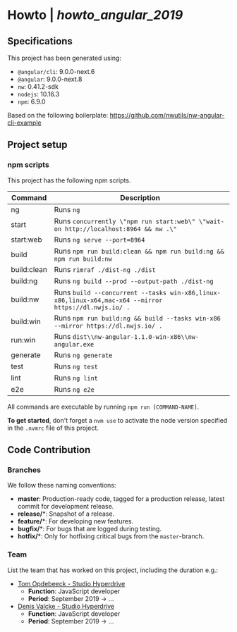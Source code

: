 # Howto | _howto_angular_2019_

## Specifications
This project has been generated using:
- `@angular/cli`: 9.0.0-next.6
- `@angular`: 9.0.0-next.8
- `nw`: 0.41.2-sdk
- `nodejs`: 10.16.3
- `npm`: 6.9.0

Based on the following boilerplate: https://github.com/nwutils/nw-angular-cli-example

## Project setup
### npm scripts
This project has the following npm scripts.

| Command        | Description
| -------------- | -----------
| ng			 | Runs `ng`
| start			 | Runs `concurrently \"npm run start:web\" \"wait-on http://localhost:8964 && nw .\"`
| start:web		 | Runs `ng serve --port=8964`
| build			 | Runs `npm run build:clean && npm run build:ng && npm run build:nw`
| build:clean 	 | Runs `rimraf ./dist-ng ./dist`
| build:ng		 | Runs `ng build --prod --output-path ./dist-ng`
| build:nw		 | Runs `build --concurrent --tasks win-x86,linux-x86,linux-x64,mac-x64 --mirror https://dl.nwjs.io/ .`
| build:win		 | Runs `npm run build:ng && build --tasks win-x86 --mirror https://dl.nwjs.io/ .`
| run:win		 | Runs `dist\\nw-angular-1.1.0-win-x86\\nw-angular.exe`
| generate		 | Runs `ng generate`
| test			 | Runs `ng test`
| lint			 | Runs `ng lint`
| e2e			 | Runs `ng e2e`

All commands are executable by running `npm run [COMMAND-NAME]`.

**To get started**, don't forget a `nvm use` to activate the node version specified in the `.nvmrc` file of this project.

## Code Contribution ##
### Branches ###
We follow these naming conventions:
* **master**: Production-ready code, tagged for a production release, latest commit for development release.
* **release/***: Snapshot of a release.
* **feature/***: For developing new features.
* **bugfix/***: For bugs that are logged during testing.
* **hotfix/***: Only for hotfixing critical bugs from the `master`-branch.

### Team ###
List the team that has worked on this project, including the duration e.g.:
* [Tom Opdebeeck - Studio Hyperdrive](tom.opdebeeck@studiohyperdrive.be)
    * **Function**: JavaScript developer
    * **Period**: September 2019 -> ...
* [Denis Valcke - Studio Hyperdrive](denis.valcke@studiohyperdrive.be)
    * **Function**: JavaScript developer
    * **Period**: September 2019 -> ...
